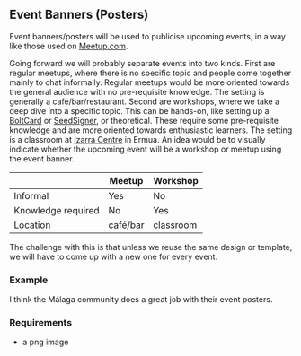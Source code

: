 ## Event Banners (Posters)
Event banners/posters will be used to publicise upcoming events, in a way like those used on [Meetup.com](https://meetup.com). 

Going forward we will probably separate events into two kinds. First are regular meetups, where there is no specific topic and people come together mainly to chat informally. Regular meetups would be more oriented towards the general audience with no pre-requisite knowledge. The setting is generally a cafe/bar/restaurant. Second are workshops, where we take a deep dive into a specific topic. This can be hands-on, like setting up a [BoltCard](./06-boltcard.md) or [SeedSigner](./07-seedsigner.md), or theoretical. These require some pre-requisite knowledge and are more oriented towards enthusiastic learners. The setting is a classroom at [Izarra Centre](https://www.izarracentre.com/) in Ermua. An idea would be to visually indicate whether the upcoming event will be a workshop or meetup using the event banner. 

||Meetup|Workshop|
|--|--|--|
|Informal|Yes|No|
|Knowledge required|No|Yes|
|Location|café/bar|classroom|

The challenge with this is that unless we reuse the same design or template, we will have to come up with a new one for every event.  

### Example
I think the Málaga community does a great job with their event posters. 

### Requirements
- a png image
